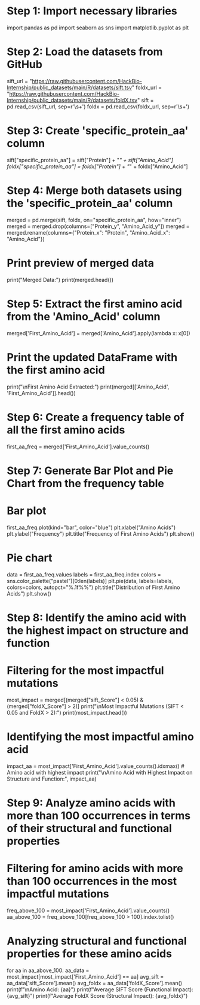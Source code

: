 # Step 1: Import necessary libraries
import pandas as pd
import seaborn as sns
import matplotlib.pyplot as plt

# Step 2: Load the datasets from GitHub
sift_url = "https://raw.githubusercontent.com/HackBio-Internship/public_datasets/main/R/datasets/sift.tsv"
foldx_url = "https://raw.githubusercontent.com/HackBio-Internship/public_datasets/main/R/datasets/foldX.tsv"
sift = pd.read_csv(sift_url, sep=r'\s+')
foldx = pd.read_csv(foldx_url, sep=r'\s+')

# Step 3: Create 'specific_protein_aa' column
sift["specific_protein_aa"] = sift["Protein"] + "_" + sift["Amino_Acid"]
foldx["specific_protein_aa"] = foldx["Protein"] + "_" + foldx["Amino_Acid"]

# Step 4: Merge both datasets using the 'specific_protein_aa' column
merged = pd.merge(sift, foldx, on="specific_protein_aa", how="inner")
merged = merged.drop(columns=["Protein_y", "Amino_Acid_y"])
merged = merged.rename(columns={"Protein_x": "Protein", "Amino_Acid_x": "Amino_Acid"})

# Print preview of merged data
print("Merged Data:")
print(merged.head())

# Step 5: Extract the first amino acid from the 'Amino_Acid' column
merged['First_Amino_Acid'] = merged['Amino_Acid'].apply(lambda x: x[0])

# Print the updated DataFrame with the first amino acid
print("\nFirst Amino Acid Extracted:")
print(merged[['Amino_Acid', 'First_Amino_Acid']].head())

# Step 6: Create a frequency table of all the first amino acids
first_aa_freq = merged['First_Amino_Acid'].value_counts()

# Step 7: Generate Bar Plot and Pie Chart from the frequency table
# Bar plot
first_aa_freq.plot(kind="bar", color="blue")
plt.xlabel("Amino Acids")
plt.ylabel("Frequency")
plt.title("Frequency of First Amino Acids")
plt.show()

# Pie chart
data = first_aa_freq.values
labels = first_aa_freq.index
colors = sns.color_palette("pastel")[0:len(labels)]
plt.pie(data, labels=labels, colors=colors, autopct="%.1f%%")
plt.title("Distribution of First Amino Acids")
plt.show()

# Step 8: Identify the amino acid with the highest impact on structure and function
# Filtering for the most impactful mutations
most_impact = merged[(merged["sift_Score"] < 0.05) & (merged["foldX_Score"] > 2)]
print("\nMost Impactful Mutations (SIFT < 0.05 and FoldX > 2):")
print(most_impact.head())

# Identifying the most impactful amino acid
impact_aa = most_impact['First_Amino_Acid'].value_counts().idxmax()  # Amino acid with highest impact
print("\nAmino Acid with Highest Impact on Structure and Function:", impact_aa)

# Step 9: Analyze amino acids with more than 100 occurrences in terms of their structural and functional properties
# Filtering for amino acids with more than 100 occurrences in the most impactful mutations
freq_above_100 = most_impact['First_Amino_Acid'].value_counts()
aa_above_100 = freq_above_100[freq_above_100 > 100].index.tolist()

# Analyzing structural and functional properties for these amino acids
for aa in aa_above_100:
    aa_data = most_impact[most_impact['First_Amino_Acid'] == aa]
    avg_sift = aa_data['sift_Score'].mean()
    avg_foldx = aa_data['foldX_Score'].mean()
    print(f"\nAmino Acid: {aa}")
    print(f"Average SIFT Score (Functional Impact): {avg_sift}")
    print(f"Average FoldX Score (Structural Impact): {avg_foldx}")
